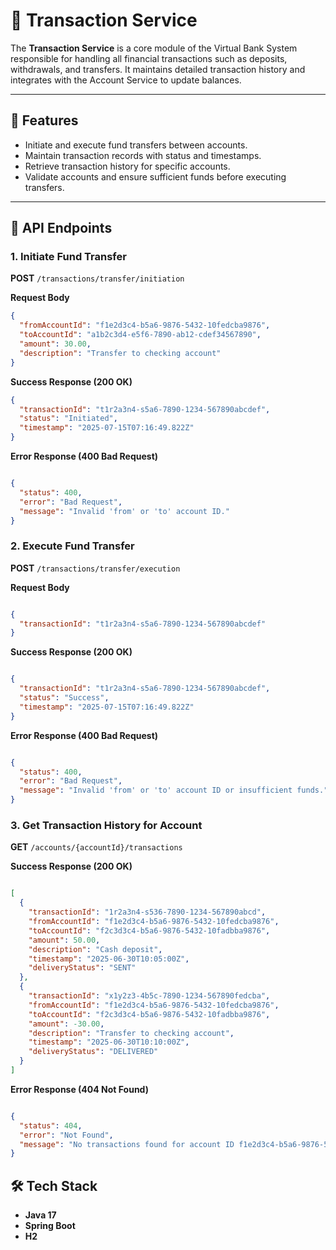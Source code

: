 # 💸 Transaction Service  

The **Transaction Service** is a core module of the Virtual Bank System responsible for handling all financial transactions such as deposits, withdrawals, and transfers. It maintains detailed transaction history and integrates with the Account Service to update balances.  

---

## 🚀 Features  

- Initiate and execute fund transfers between accounts.  
- Maintain transaction records with status and timestamps.  
- Retrieve transaction history for specific accounts.  
- Validate accounts and ensure sufficient funds before executing transfers.  

---

## 📌 API Endpoints 

### 1. Initiate Fund Transfer  
**POST** `/transactions/transfer/initiation`  

**Request Body**  
```json
{
  "fromAccountId": "f1e2d3c4-b5a6-9876-5432-10fedcba9876",
  "toAccountId": "a1b2c3d4-e5f6-7890-ab12-cdef34567890",
  "amount": 30.00,
  "description": "Transfer to checking account"
}
```
**Success Response (200 OK)**

```json
{
  "transactionId": "t1r2a3n4-s5a6-7890-1234-567890abcdef",
  "status": "Initiated",
  "timestamp": "2025-07-15T07:16:49.822Z"
}
```
**Error Response (400 Bad Request)**

```json

{
  "status": 400,
  "error": "Bad Request",
  "message": "Invalid 'from' or 'to' account ID."
}
```
### 2. Execute Fund Transfer
**POST** `/transactions/transfer/execution`

**Request Body**

```json

{
  "transactionId": "t1r2a3n4-s5a6-7890-1234-567890abcdef"
}
```
**Success Response (200 OK)**

```json

{
  "transactionId": "t1r2a3n4-s5a6-7890-1234-567890abcdef",
  "status": "Success",
  "timestamp": "2025-07-15T07:16:49.822Z"
}
```
**Error Response (400 Bad Request)**

```json

{
  "status": 400,
  "error": "Bad Request",
  "message": "Invalid 'from' or 'to' account ID or insufficient funds."
}
```
### 3. Get Transaction History for Account
**GET** `/accounts/{accountId}/transactions`

**Success Response (200 OK)**

```json

[
  {
    "transactionId": "1r2a3n4-s536-7890-1234-567890abcd",
    "fromAccountId": "f1e2d3c4-b5a6-9876-5432-10fedcba9876",
    "toAccountId": "f2c3d3c4-b5a6-9876-5432-10fadbba9876",
    "amount": 50.00,
    "description": "Cash deposit",
    "timestamp": "2025-06-30T10:05:00Z",
    "deliveryStatus": "SENT"
  },
  {
    "transactionId": "x1y2z3-4b5c-7890-1234-567890fedcba",
    "fromAccountId": "f1e2d3c4-b5a6-9876-5432-10fedcba9876",
    "toAccountId": "f2c3d3c4-b5a6-9876-5432-10fadbba9876",
    "amount": -30.00,
    "description": "Transfer to checking account",
    "timestamp": "2025-06-30T10:10:00Z",
    "deliveryStatus": "DELIVERED"
  }
]
```
**Error Response (404 Not Found)**

```json

{
  "status": 404,
  "error": "Not Found",
  "message": "No transactions found for account ID f1e2d3c4-b5a6-9876-5432-10fedcba9876."
}
```
## 🛠️ Tech Stack

- **Java 17**
- **Spring Boot**
- **H2**

